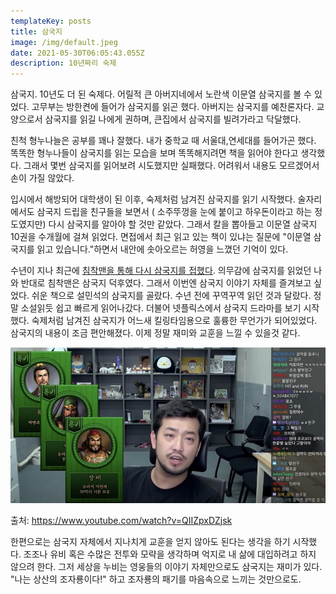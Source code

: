 ```yaml
---
templateKey: posts
title: 삼국지
image: /img/default.jpeg
date: 2021-05-30T06:05:43.055Z
description: 10년짜리 숙제
---
```

삼국지. 10년도 더 된 숙제다. 어릴적 큰 아버지네에서 노란색 이문열 삼국지를 볼 수 있었다. 고무부는 방한켠에 들어가 삼국지를 읽곤 했다. 아버지는 삼국지를 예찬론자다. 교양으로서 삼국지를 읽길 나에게 권하며, 큰집에서 삼국지를 빌려가라고 닥달했다.

친척 형누나늘은 공부를 꽤나 잘했다. 내가 중학교 때 서울대,연세대를 들어가곤 했다. 똑똑한 형누나들이 삼국지를 읽는 모습을 보며 똑똑해지려면 책을 읽어야 한다고 생각했다. 그래서 몇번 삼국지를 읽어보려 시도했지만 실패했다. 어려워서 내용도 모르겠어서 손이 가질 않았다.

입시에서 해방되어 대학생이 된 이후, 숙제처럼 남겨진 삼국지를 읽기 시작했다. 술자리에서도 삼국지 드립을 친구들을 보면서 ( 소주뚜껑을 눈에 붙이고 하우돈이라고 하는 정도였지만) 다시 삼국지를 알아야 할 것만 같았다. 그래서 칼을 뽑아들고 이문열 삼국지 10권을 수개월에 걸쳐 읽었다. 면접에서 최근 읽고 있는 책이 있냐는 질문에 "이문열 삼국지를 읽고 있습니다."하면서 내안에 솟아오르는 허영을 느꼈던 기억이 있다.

수년이 지나 최근에 [침착맨을 통해 다시 삼국지를 접했다](https://www.youtube.com/watch?v=hnanNlDbsE4). 의무감에 삼국지를 읽었던 나와 반대로 침착맨은 삼국지 덕후였다. 그래서 이번엔 삼국지 이야기 자체를 즐겨보고 싶었다. 쉬운 책으로 설민석의 삼국지를 골랐다. 수년 전에 꾸역꾸역 읽던 것과 달랐다. 정말 소설읽듯 쉽고 빠르게 읽어나갔다. 더불어 넷플릭스에서 삼국지 드라마를 보기 시작했다. 숙제처럼 남겨진 삼국지가 어느새 킬링타임용으로 훌륭한 무언가가 되어있었다. 삼국지의 내용이 조금 편안해졌다. 이제 정말 재미와 교훈을 느낄 수 있을것 같다.

![](/img/chim.png)

출처: https://www.youtube.com/watch?v=QIIZpxDZjsk

한편으로는 삼국지 자체에서 지나치게 교훈을 얻지 않아도 된다는 생각을 하기 시작했다. 조조나 유비 혹은 수많은 전투와 모략을 생각하며 억지로 내 삶에 대입하려고 하지 않으려 한다. 그저 세상을 누비는 영웅들의 이야기 자체만으로도 삼국지는 재미가 있다. "나는 상산의 조자룡이다!" 하고 조자룡의 패기를 마음속으로 느끼는 것만으로도.
